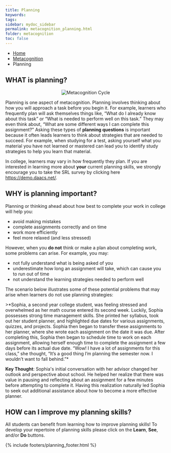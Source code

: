 ```yaml
---
title: Planning
keywords: 
tags: 
sidebar: mydoc_sidebar
permalink: metacognition_planning.html
folder: metacognition
toc: false
---
```


<ul class="breadcrumb">
    <li><a href="index.html">Home</a></li>
    <li><a href="metacognition.html">Metacognition</a></li>
    <li class="active">Planning</li>
</ul>


## WHAT is planning?

<center><img src='images/Metacognition=Planning FINAL.PNG' alt='Metacognition Cycle' /></center>

Planning is one aspect of metacognition. Planning involves thinking about how you will approach a task before you begin it. For example, learners who frequently plan will ask themselves things like, “What do I already know about this task” or “What is needed to perform well on this task.” They may even think about, “What are some different ways I can complete this assignment?” Asking these types of **planning questions** is important because it often leads learners to think about strategies that are needed to succeed. For example, when studying for a test, asking yourself what you material you have not learned or mastered can lead you to identify study strategies to help you learn that material. 

In college, learners may vary in how frequently they plan. If you are interested in learning more about **your** current planning skills, we strongly encourage you to take the SRL survey by clicking here https://demo.daacs.net/.

## WHY is planning important?

Planning or thinking ahead about how best to complete your work in college will help you:
* avoid making mistakes
* complete assignments correctly and on time
* work more efficiently
* feel more relaxed (and less stressed)

However, when you **do not** think or make a plan about completing work, some problems can arise. For example, you may:

* not fully understand what is being asked of you
* underestimate how long an assignment will take, which can cause you to run out of time
* not understand the learning strategies needed to perform well

The scenario below illustrates some of these potential problems that may arise when learners do not use planning strategies:

<div markdown="span" class="alert alert-info" role="alert"><i class="fa fa-info-circle"></i>
>*Sophia, a second year college student, was feeling stressed and overwhelmed as her math course entered its second week. Luckily, Sophia possesses strong time management skills. She printed her syllabus, took out her student planner, and highlighted due dates for various assignments, quizzes, and projects. Sophia then began to transfer these assignments to her planner, where she wrote each assignment on the date it was due. After completing this, Sophia then began to schedule time to work on each assignment, allowing herself enough time to complete the assignment a few days before its actual due date. “Wow! I have a lot of assignments for this class,” she thought, “It’s a good thing I’m planning the semester now. I wouldn’t want to fall behind.”*
</div>

**Key Thought**: Sophia's initial conversation with her advisor changed her outlook and perspective about school. He helped her realize that there was value in pausing and reflecting about an assignment for a few minutes before attempting to complete it. Having this realization naturally led Sophia to seek out additional assistance about how to become a more effective planner.

## HOW can I improve my planning skills?

All students can benefit from learning how to improve planning skills! To develop your repertoire of planning skills please click on the **Learn**, **See**, and/or **Do** buttons.

{% include footers/planning_footer.html %}
